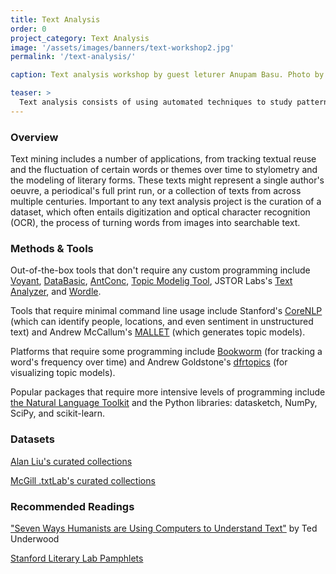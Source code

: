 ```yaml
---
title: Text Analysis
order: 0
project_category: Text Analysis
image: '/assets/images/banners/text-workshop2.jpg'
permalink: '/text-analysis/'

caption: Text analysis workshop by guest leturer Anupam Basu. Photo by Monica Ong Reed.

teaser: >
  Text analysis consists of using automated techniques to study patterns in large text collections. Click to read more about text analysis methods and resources.
---
```


### Overview

Text mining includes a number of applications, from tracking textual reuse and the fluctuation of certain words or themes over time to stylometry and the modeling of literary forms. These texts might represent a single author's oeuvre, a periodical's full print run, or a collection of texts from across multiple centuries. Important to any text analysis project is the curation of a dataset, which often entails digitization and optical character recognition (OCR), the process of turning words from images into searchable text.

### Methods & Tools

Out-of-the-box tools that don't require any custom programming include <a href='https://voyant-tools.org/' target='_blank'>Voyant</a>, <a href='https://databasic.io/en/' target='_blank'>DataBasic</a>, <a href='http://www.laurenceanthony.net/software/antconc/' target='_blank'>AntConc</a>, <a href='https://github.com/senderle/topic-modeling-tool' target='_blank'>Topic Modelig Tool</a>, JSTOR Labs's <a href='https://www.jstor.org/analyze/analyzer/progress' target='_blank'>Text Analyzer</a>, and <a href='http://www.wordle.net/create' target='_blank'>Wordle</a>.

Tools that require minimal command line usage include Stanford's <a href='https://stanfordnlp.github.io/CoreNLP/' target='_blank'>CoreNLP</a> (which can identify people, locations, and even sentiment in unstructured text) and Andrew McCallum's <a href='http://mallet.cs.umass.edu/' target='_blank'>MALLET</a> (which generates topic models).

Platforms that require some programming include <a href='https://github.com/Bookworm-project/BookwormDB' target='_blank'>Bookworm</a> (for tracking a word's frequency over time) and Andrew Goldstone's <a href='https://github.com/agoldst/dfrtopics/' target='_blank'>dfrtopics</a> (for visualizing topic models).

Popular packages that require more intensive levels of programming include <a href='http://www.nltk.org/' target='_blank'>the Natural Language Toolkit</a> and the Python libraries: datasketch, NumPy, SciPy, and scikit-learn.

### Datasets
<a href='http://dhresourcesforprojectbuilding.pbworks.com/w/page/69244469/Data%20Collections%20and%20Datasets' target='_blank'>Alan Liu's curated collections</a>

<a href='https://txtlab.org/data-sets/' target='_blank'>McGill .txtLab's curated collections</a>

### Recommended Readings

<a href='https://tedunderwood.com/2015/06/04/seven-ways-humanists-are-using-computers-to-understand-text/' target='_blank'>"Seven Ways Humanists are Using Computers to Understand Text"</a> by Ted Underwood

<a href='https://litlab.stanford.edu/pamphlets/' target='_blank'>Stanford Literary Lab Pamphlets</a>
